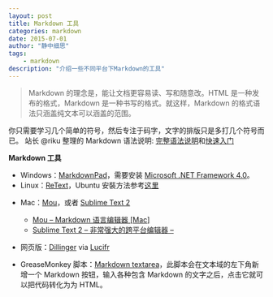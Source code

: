 ```yaml
---
layout: post
title: Markdown 工具
categories: markdown 
date: 2015-07-01
author: "静中细思"
tags: 
    - markdown
description: "介绍一些不同平台下Markdown的工具"
---
```


<blockquote>
<p>Markdown 的理念是，能让文档更容易读、写和随意改。HTML 是一种发布的格式，Markdown 是一种书写的格式。就这样，Markdown 的格式语法只涵盖纯文本可以涵盖的范围。</p>
</blockquote>


你只需要学习几个简单的符号，然后专注于码字，文字的排版只是多打几个符号而已。
站长 @riku 整理的 Markdown 语法说明:
<a target="_blank"  href="http://wowubuntu.com/markdown/">完整语法说明</a>和<a target="_blank"  href="http://wowubuntu.com/markdown/basic.html">快速入门</a>

<strong>Markdown 工具</strong>
<ul>
<li>Windows：<a target="_blank"  href="http://markdownpad.com/">MarkdownPad</a>，需要安装 <a target="_blank"  href="http://download.pchome.net/development/developtools/translater/detail-171222.html">Microsoft .NET Framework 4.0</a>。</li>
<li>Linux：<a target="_blank"  href="http://sourceforge.net/p/retext/home/ReText/">ReText</a>，Ubuntu 安裝方法参考<a href="http://antbsd.twbbs.org/~ant/wordpress/?p=3953">这里</a></li>
<li>
<p>Mac：<a  target="_blank" href="http://mouapp.com/">Mou</a>，或者 <a href="http://www.sublimetext.com/dev">Sublime Text 2</a> </p>
<ul>
<li><a  target="_blank" href="http://www.appinn.com/mou/" style="background: transparent none repeat scroll 0% 0%; padding: 0px;" rel="inlinks">Mou &ndash; Markdown 语言编辑器 [Mac]</a></li>
<li><a target="_blank"  href="http://www.appinn.com/sublime-text-2/" style="background: transparent none repeat scroll 0% 0%; padding: 0px;" rel="inlinks">Sublime Text 2 &ndash; 非常强大的跨平台编辑器 &ndash; </a></li>
</ul>
</li>
<li>
<p>网页版：<a target="_blank"  href="http://dillinger.io/">Dillinger</a> via <a  href="http://lucifr.com/2012/02/01/dillinger-online-markdown-editor/">Lucifr</a></p>
</li>
<li>GreaseMonkey 脚本：<a target="_blank"  href="http://userscripts.org/scripts/show/91369">Markdown textarea</a>，此脚本会在文本域的左下角新增一个 Markdown 按钮，输入各种包含 Markdown 的文字之后，点击它就可以把代码转化为为 HTML。</li>
</ul>